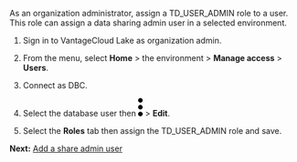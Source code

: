 As an organization administrator, assign a TD_USER_ADMIN role to a user. This role can assign a data sharing admin user in a selected environment.

1.  Sign in to VantageCloud Lake as organization admin.


1.  From the menu, select **Home** > the environment > **Manage access** > **Users**.


1.  Connect as DBC.


1.  Select the database user then ![kebab menu](Images/zsz1597101912145.svg) > **Edit**.


1.  Select the **Roles** tab then assign the TD_USER_ADMIN role and save.


**Next:** [Add a share admin user](ymj1721766784498.md)

